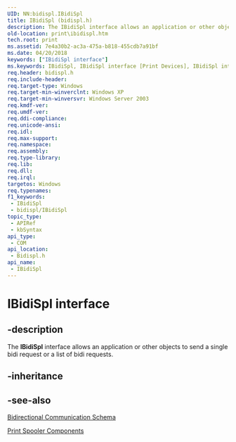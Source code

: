 ```yaml
---
UID: NN:bidispl.IBidiSpl
title: IBidiSpl (bidispl.h)
description: The IBidiSpl interface allows an application or other objects to send a single bidi request or a list of bidi requests.
old-location: print\ibidispl.htm
tech.root: print
ms.assetid: 7e4a30b2-ac3a-475a-b818-455cdb7a91bf
ms.date: 04/20/2018
keywords: ["IBidiSpl interface"]
ms.keywords: IBidiSpl, IBidiSpl interface [Print Devices], IBidiSpl interface [Print Devices],described, _win32_IBidiSpl, bidispl/IBidiSpl, gdi.ibidispl, print.ibidispl
req.header: bidispl.h
req.include-header: 
req.target-type: Windows
req.target-min-winverclnt: Windows XP
req.target-min-winversvr: Windows Server 2003
req.kmdf-ver: 
req.umdf-ver: 
req.ddi-compliance: 
req.unicode-ansi: 
req.idl: 
req.max-support: 
req.namespace: 
req.assembly: 
req.type-library: 
req.lib: 
req.dll: 
req.irql: 
targetos: Windows
req.typenames: 
f1_keywords:
 - IBidiSpl
 - bidispl/IBidiSpl
topic_type:
 - APIRef
 - kbSyntax
api_type:
 - COM
api_location:
 - Bidispl.h
api_name:
 - IBidiSpl
---
```


# IBidiSpl interface


## -description

The **IBidiSpl** interface allows an application or other objects to send a single bidi request or a list of bidi requests.

## -inheritance

## -see-also

[Bidirectional Communication Schema](/windows-hardware/drivers/print/bidirectional-communication-schema)

[Print Spooler Components](/windows-hardware/drivers/print/print-spooler-components)